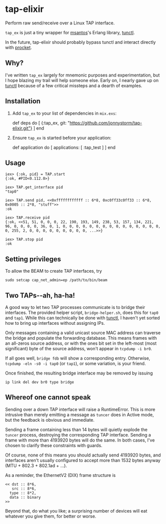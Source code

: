 # tap-elixir

Perform raw send/receive over a Linux TAP interface.

`tap_ex` is just a tiny wrapper for [msantos](https://github.com/msantos)'s Erlang library, [tunctl](https://github.com/msantos/tunctl).

In the future, tap-elixir should probably bypass tunctl and interact directly with [procket](https://github.com/msantos/tunctl).


## Why?

I've written `tap_ex` largely for mnemonic purposes and experimentation, but I hope blazing my trail will help someone else.
Early on, I nearly gave up on [tunctl](https://github.com/msantos/tunctl) because of a few critical missteps and a dearth of examples.


## Installation

  1. Add `tap_ex` to your list of dependencies in `mix.exs`:

        def deps do
          [ {:tap_ex, git: "https://github.com/jonnystorm/tap-elixir.git"}
          ]
        end

  2. Ensure `tap_ex` is started before your application:

        def application do
          [ applications: [
              :tap_test
            ]
          ]
        end


## Usage

    iex> {:ok, pid} = TAP.start
    {:ok, #PID<0.112.0>}

    iex> TAP.get_interface pid
    "tap0"

    iex> TAP.send pid, <<0xffffffffffff :: 6*8, 0xc0ff33c0ff33 :: 6*8, 0x0005 :: 2*8, "stuff">>
    :ok

    iex> TAP.receive pid
    {:ok, <<51, 51, 0, 0, 0, 22, 190, 193, 149, 238, 53, 157, 134, 221, 96, 0, 0, 0, 0, 36, 0, 1, 0, 0, 0, 0, 0, 0, 0, 0, 0, 0, 0, 0, 0, 0, 0, 0, 255, 2, 0, 0, 0, 0, 0, 0, 0, 0, 0, ...>>}

    iex> TAP.stop pid
    :ok


## Setting privileges

To allow the BEAM to create TAP interfaces, try

    sudo setcap cap_net_admin=ep /path/to/bin/beam


## Two TAPs--ah, ha-ha!

A good way to let two TAP processes communicate is to bridge their interfaces.
The provided helper script, `bridge-helper.sh`, does this for `tap0` and `tap1`.
While this can technically be done with [tunctl](https://github.com/msantos/tunctl), I haven't yet sorted how to bring up interfaces without assigning IPs.

Only messages containing a valid unicast source MAC address can traverse the bridge and populate the forwarding database.
This means frames with an all-zeros source address, or with the ones bit set in the left-most (most significant) byte of the source address, won't appear in `tcpdump -i br0`.

If all goes well, `bridge fdb` will show a corresponding entry.
Otherwise, `tcpdump -eln -s0 -i tap0` (or `tap1`), or some variation, is your friend.

Once finished, the resulting bridge interface may be removed by issuing

    ip link del dev br0 type bridge


## Whereof one cannot speak

Sending over a down TAP interface will raise a RuntimeError.
This is more intrusive than merely emitting a message as `tuncer` does in Active mode, but the feedback is obvious and immediate.

Sending a frame containing less than 14 bytes will quietly explode the `tuncer` process, destroying the corresponding TAP interface.
Sending a frame with more than 4193920 bytes will do the same.
In both cases, I've chosen to clarify these constraints with guards.

Of course, none of this means you should actually send 4193920 bytes, and interfaces aren't usually configured to accept more than 1532 bytes anyway (MTU + 802.3 + 802.1ad + ...).

As a reminder, the EthernetV2 (DIX) frame structure is

    << dst :: 8*6,
       src :: 8*6,
      type :: 8*2,
      data :: binary
    >>

Beyond that, do what you like; a surprising number of devices will eat whatever you give them, for better or worse.

